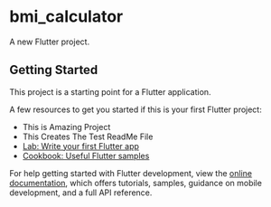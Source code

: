 # bmi_calculator

A new Flutter project.

## Getting Started

This project is a starting point for a Flutter application.

A few resources to get you started if this is your first Flutter project:
- This is Amazing Project
- This Creates The Test ReadMe File
- [Lab: Write your first Flutter app](https://docs.flutter.dev/get-started/codelab)
- [Cookbook: Useful Flutter samples](https://docs.flutter.dev/cookbook)

For help getting started with Flutter development, view the
[online documentation](https://docs.flutter.dev/), which offers tutorials,
samples, guidance on mobile development, and a full API reference.
